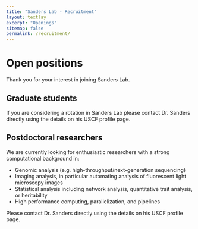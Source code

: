 ```yaml
---
title: "Sanders Lab - Recruitment"
layout: textlay
excerpt: "Openings"
sitemap: false
permalink: /recruitment/
---
```


# Open positions

Thank you for your interest in joining Sanders Lab.

## Graduate students

If you are considering a rotation in Sanders Lab please contact Dr. Sanders directly using the details on his USCF profile page.

## Postdoctoral researchers

We are currently looking for enthusiastic researchers with a strong computational background in:

- Genomic analysis (e.g. high-throughput/next-generation sequencing)
- Imaging analysis, in particular automating analysis of fluorescent light microscopy images
- Statistical analysis including network analysis, quantitative trait analysis, or heritability
- High performance computing, parallelization, and pipelines

Please contact Dr. Sanders directly using the details on his USCF profile page.

